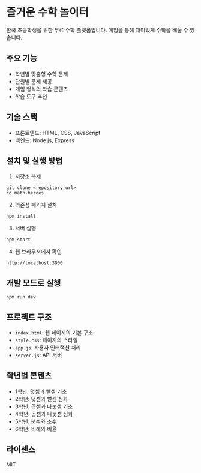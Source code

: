 # 즐거운 수학 놀이터

한국 초등학생을 위한 무료 수학 플랫폼입니다. 게임을 통해 재미있게 수학을 배울 수 있습니다.

## 주요 기능

- 학년별 맞춤형 수학 문제
- 단원별 문제 제공
- 게임 형식의 학습 콘텐츠
- 학습 도구 추천

## 기술 스택

- 프론트엔드: HTML, CSS, JavaScript
- 백엔드: Node.js, Express

## 설치 및 실행 방법

1. 저장소 복제
```
git clone <repository-url>
cd math-heroes
```

2. 의존성 패키지 설치
```
npm install
```

3. 서버 실행
```
npm start
```

4. 웹 브라우저에서 확인
```
http://localhost:3000
```

## 개발 모드로 실행

```
npm run dev
```

## 프로젝트 구조

- `index.html`: 웹 페이지의 기본 구조
- `style.css`: 페이지의 스타일
- `app.js`: 사용자 인터랙션 처리
- `server.js`: API 서버

## 학년별 콘텐츠

- 1학년: 덧셈과 뺄셈 기초
- 2학년: 덧셈과 뺄셈 심화
- 3학년: 곱셈과 나눗셈 기초
- 4학년: 곱셈과 나눗셈 심화
- 5학년: 분수와 소수
- 6학년: 비례와 비율

## 라이센스

MIT 